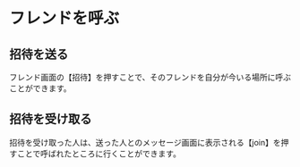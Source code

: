 # フレンドを呼ぶ
## 招待を送る
フレンド画面の【招待】を押すことで、そのフレンドを自分が今いる場所に呼ぶことができます。  
## 招待を受け取る
招待を受け取った人は、送った人とのメッセージ画面に表示される【join】を押すことで呼ばれたところに行くことができます。